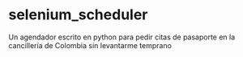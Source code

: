 # selenium_scheduler
Un agendador escrito en python para pedir citas de pasaporte en la cancillería de Colombia sin levantarme temprano
